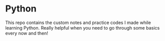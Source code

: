 # Python
This repo contains the custom notes and practice codes I made while learning Python. Really helpful when you need to go through some basics every now and then!
